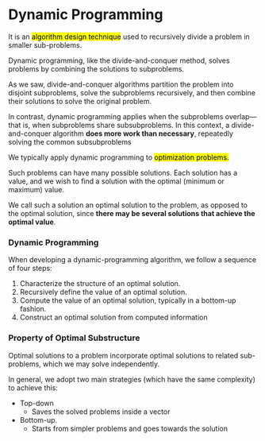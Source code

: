 # Dynamic Programming
It is an <mark>algorithm design technique</mark> used to recursively divide a 
problem in smaller sub-problems.

Dynamic programming, like the divide-and-conquer method, solves problems by
combining the solutions to subproblems. 

As we saw, divide-and-conquer algorithms partition the problem into disjoint subproblems, 
solve the subproblems recursively, and then combine their solutions to solve the original problem. 

In contrast, dynamic programming applies when the subproblems overlap—that is, when subproblems share subsubproblems. In this context,
a divide-and-conquer algorithm **does more work than necessary**, repeatedly solving the common subsubproblems

We typically apply dynamic programming to <mark>optimization problems.</mark> 

Such problems can have many possible solutions. Each solution has a value, and we wish to
find a solution with the optimal (minimum or maximum) value. 

We call such a solution an optimal solution to the problem, as opposed to the optimal solution,
since **there may be several solutions that achieve the optimal value**.

### Dynamic Programming

When developing a dynamic-programming algorithm, we follow a sequence of
four steps:
1. Characterize the structure of an optimal solution.
2. Recursively define the value of an optimal solution.
3. Compute the value of an optimal solution, typically in a bottom-up fashion.
4. Construct an optimal solution from computed information


### Property of Optimal Substructure
Optimal solutions to a problem incorporate optimal solutions to related sub-problems, 
which we may solve independently.

In general, we adopt two main strategies (which have the same complexity) to achieve this: 
* Top-down
  * Saves the solved problems inside a vector
* Bottom-up.
  * Starts from simpler problems and goes towards the solution
  

